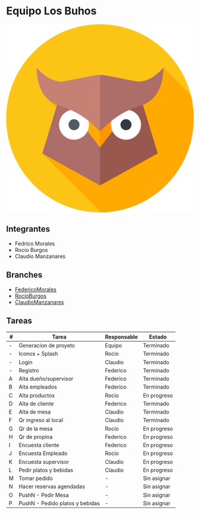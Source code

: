 
# Equipo Los Buhos
![alt text](https://github.com/9t96/2021_TP_PPS_Comanda_1_cuatri/blob/main/PPS_SegundoParcial_LosBuhos/src/assets/icon/favicon.png?raw=true)

## Integrantes

- Fedrico Morales
- Rocio Burgos
- Claudio Manzanares

## Branches
- [FedericoMorales]
- [RocioBurgos]
- [ClaudioManzanares]

## Tareas

| # | Tarea | Responsable | Estado |
| ------ | ------ | ------ | ------ |
| -  | Generacion de proyeto | Equipo |  Terminado
| - | Iconos + Splash | Rocio | Terminado
| - | Login | Claudio | Terminado
| - | Registro | Federico | Terminado
| A | Alta dueño/supervisor | Federico  | Terminado
| B | Alta empleados | Federico  | Terminado
| C | Alta productos | Rocio | En progreso
| D | Alta de cliente | Federico | Terminado
| E | Alta de mesa | Claudio | Terminado
| F | Qr ingreso al local | Claudio | Terminado
| G | Qr de la mesa | Rocio | En progreso 
| H | Qr de propina  | Federico | En progreso
| I | Encuesta cliente | Federico | En progreso
| J | Encuesta Empleado | Rocio | En progreso
| K | Encuesta supervisor | Claudio | En progreso
| L | Pedir platos y bebidas | Claudio | En progreso
| M | Tomar pedido | - | Sin asignar
| N | Hacer reservas agendadas | - | Sin asignar
| O | PushN - Pedir Mesa | - | Sin asignar
| P | PushN - Pedido platos y bebidas | - | Sin asignar




   [FedericoMorales]: <https://github.com/9t96/2021_TP_PPS_Comanda_1_cuatri/tree/FedricoMorales>
   [RocioBurgos]: <https://github.com/9t96/2021_TP_PPS_Comanda_1_cuatri/tree/RocioBurgos>
   [ClaudioManzanares]: <https://github.com/9t96/2021_TP_PPS_Comanda_1_cuatri/tree/ClaudioManzanares>
   [ExcelFuncionalidades]: <https://docs.google.com/spreadsheets/d/1eib8pg_VLsjQhI-rmOUqwFTFTh7l0UNC2ZFk1T9XXJc/edit#gid=0>

